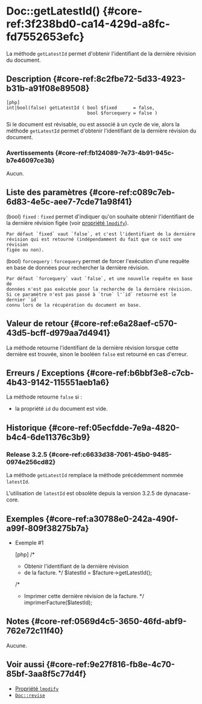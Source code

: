 # Doc::getLatestId() {#core-ref:3f238bd0-ca14-429d-a8fc-fd7552653efc}

<div class="short-description" markdown="1">

La méthode `getLatestId` permet d'obtenir l'identifiant de la dernière révision
du document.

</div>

## Description {#core-ref:8c2fbe72-5d33-4923-b31b-a91f08e89508}

    [php]
    int|bool(false) getLatestId ( bool $fixed      = false,
                                  bool $forcequery = false )

Si le document est révisable, ou est associé à un cycle de vie, alors la méthode
`getLatestId` permet d'obtenir l'identifiant de la dernière révision du
document.

### Avertissements {#core-ref:fb124089-7e73-4b91-945c-b7e46097ce3b}

Aucun.

## Liste des paramètres {#core-ref:c089c7eb-6d83-4e5c-aee7-7cde71a98f41}

(bool) `fixed`
:   `fixed` permet d'indiquer qu'on souhaite obtenir l'identifiant de la
    dernière révision figée (voir [propriété `lmodify`][doc_props]).
    
    Par défaut `fixed` vaut `false`, et c'est l'identifiant de la dernière
    révision qui est retourné (indépendamment du fait que ce soit une révision
    figée ou non).

(bool) `forcequery`
:   `forcequery` permet de forcer l'exécution d'une requête en base de données
    pour rechercher la dernière révision.
    
    Par défaut `forcequery` vaut `false`, et une nouvelle requête en base de
    données n'est pas exécutée pour la recherche de la dernière révision.
    Si ce paramètre n'est pas passé à `true` l'`id` retourné est le dernier `id`
    connu lors de la récupération du document en base.

## Valeur de retour {#core-ref:e6a28aef-c570-43d5-bcff-d979aa7d4941}

La méthode retourne l'identifiant de la dernière révision lorsque cette dernière
est trouvée, sinon le booléen `false` est retourné en cas d'erreur.

## Erreurs / Exceptions {#core-ref:b6bbf3e8-c7cb-4b43-9142-115551aeb1a6}

La méthode retourne `false` si :

* la propriété `id` du document est vide.

## Historique {#core-ref:05ecfdde-7e9a-4820-b4c4-6de11376c3b9}

### Release 3.2.5 {#core-ref:c6633d38-7061-45b0-9485-0974e256cd82}

La méthode `getLatestId` remplace la méthode précédemment nommée `latestId`.

L'utilisation de `latestId` est obsolète depuis la version 3.2.5 de
dynacase-core.

## Exemples {#core-ref:a30788e0-242a-490f-a99f-809f38275b7a}

- Exemple #1

    [php]
    /*
     * Obtenir l'identifiant de la dernière révision
     * de la facture.
     */
    $latestId = $facture->getLatestId();
    
    /*
     * Imprimer cette dernière révision de la facture.
     */
    imprimerFacture($latestId);

## Notes {#core-ref:0569d4c5-3650-46fd-abf9-762e72c11f40}

Aucune.

## Voir aussi {#core-ref:9e27f816-fb8e-4c70-85bf-3aa8f5c77d4f}

- [Propriété `lmodify`][doc_props]
- [`Doc::revise`][Doc::revise]

<!-- links -->
[doc_props]: #core-ref:9aa8edfa-2f2a-11e2-aaec-838a12b40353
[Doc::revise]: #core-ref:882e3730-0483-4dbc-9b9d-0d0b5cc31d38
